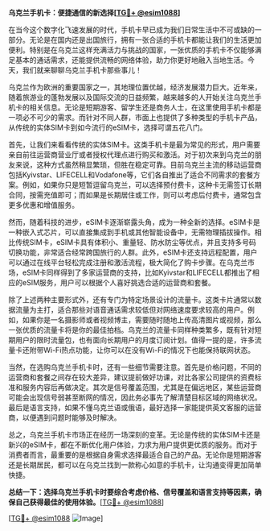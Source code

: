 **乌克兰手机卡：便捷通信的新选择[[TG💪+ @esim1088](https://t.me/s/esim1088)]**

在当今这个数字化飞速发展的时代，手机卡早已成为我们日常生活中不可或缺的一部分。无论是在国内还是出国旅行，拥有一张合适的手机卡都能让我们的生活更加便利。特别是在乌克兰这样充满活力与挑战的国家，一张优质的手机卡不仅能够满足基本的通话需求，还能提供流畅的网络体验，助力你更好地融入当地生活。今天，我们就来聊聊乌克兰手机卡那些事儿！

乌克兰作为欧洲的重要国家之一，其地理位置优越，经济发展潜力巨大。近年来，随着旅游业的蓬勃发展以及国际交流的日益频繁，越来越多的人开始关注乌克兰手机卡的相关信息。无论是短期游客、留学生还是商务人士，在这里使用手机卡都是一项必不可少的需求。而针对不同人群，市面上也提供了多种类型的手机卡产品，从传统的实体SIM卡到如今流行的eSIM卡，选择可谓五花八门。

首先，让我们来看看传统的实体SIM卡。这类手机卡是最为常见的形式，用户需要亲自前往运营商营业厅或者授权代理点进行购买和激活。对于初次来到乌克兰的朋友来说，这种方式虽然稍显繁琐，但胜在稳定可靠。目前乌克兰主流的移动运营商包括Kyivstar、LIFECELL和Vodafone等，它们各自推出了适合不同需求的套餐方案。例如，如果你只是短暂逗留乌克兰，可以选择预付费卡，这种卡无需签订长期合同，按需充值即可；而如果是长期居住或工作，则可以考虑后付费卡，通常包含更多优惠和增值服务。

然而，随着科技的进步，eSIM卡逐渐崭露头角，成为一种全新的选择。eSIM卡是一种嵌入式芯片，可以直接集成到手机或其他智能设备中，无需物理插拔操作。相比传统SIM卡，eSIM卡具有体积小、重量轻、防水防尘等优点，并且支持多号码切换功能，非常适合经常跨国旅行的人群。此外，eSIM卡还支持远程配置，用户可以通过在线平台轻松完成注册和激活流程，极大简化了购卡步骤。在乌克兰市场，eSIM卡同样得到了多家运营商的支持，比如Kyivstar和LIFECELL都推出了相应的eSIM服务，用户可以根据个人喜好挑选合适的运营商和套餐。

除了上述两种主要形式外，还有专门为特定场景设计的流量卡。这类卡片通常以数据流量为主打，适合那些对语音通话需求较低但对网络速度要求较高的用户。例如，如果你是一名摄影师或者视频博主，需要随时随地上传高清图片或视频，那么一张优质的流量卡将是你的最佳拍档。乌克兰的流量卡同样种类繁多，既有针对短期用户的限时流量包，也有面向长期用户的月度订阅计划。值得一提的是，许多流量卡还附带Wi-Fi热点功能，让你可以在没有Wi-Fi的情况下也能保持联网状态。

当然，在选购乌克兰手机卡时，还有一些细节需要注意。首先是价格问题，不同的运营商和套餐之间存在较大差异，建议提前做好功课，对比各家公司提供的资费标准和服务内容后再做决定。其次是信号覆盖范围，尤其是在偏远地区，某些运营商可能会出现信号弱甚至断网的情况，因此务必事先了解清楚目标区域的网络状况。最后是语言支持，如果不懂乌克兰语或俄语，最好选择一家能提供英文客服的运营商，以便遇到问题时能够及时解决。

总之，乌克兰手机卡市场正在经历一场深刻的变革。无论是传统的实体SIM卡还是新兴的eSIM卡，都在不断优化用户体验，力求为用户提供更优质的服务。而对于消费者而言，最重要的是根据自身需求选择最适合自己的产品。无论你是短期游客还是长期居民，都可以在乌克兰找到一款称心如意的手机卡，让沟通变得更加简单快捷。

**总结一下：选择乌克兰手机卡时要综合考虑价格、信号覆盖和语言支持等因素，确保自己获得最佳的使用体验。**[[TG💪+ @esim1088](https://t.me/s/esim1088)]

[[TG💪+ @esim1088](https://t.me/s/esim1088) ![Image](https://i.postimg.cc/4NQfJmqS/Snipaste-2025-05-13-00-14-12.png)]